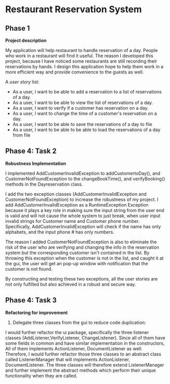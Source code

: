 # Restaurant Reservation System

## Phase 1 

**Project description**

My application will help restaurant to handle reservation of a day. People who work in a restaurant will find it useful.
The reason I developed this project, because I have noticed
some restaurants are still recording their reservations by hands. I design this application hope to help them work 
in a more efficient way and provide convenience to the guests as well.

A *user story* list:
- As a user, I want to be able to add a reservation to a list of reservations of a day.
- As a user, I want to be able to view the list of reservations of a day.
- As a user, I want to verify if a customer has reservation on a day.
- As a user, I want to change the time of a customer's reservation on a day.
- As a user, I want to be able to save the reservations of a day to file
- As a user, I want to be able to be able to load the reservations of a day from file 

## Phase 4: Task 2
**Robustness Implementation**

I implemented AddCustomerInvalidException to addCustomertoDay(), and CustomerNotFoundException to the 
changeBookTime(), and verifyBooking() methods in the Dayreservation class.

I add the two exception classes (AddCustomerInvalidException and CustomerNotFoundException) to increase the
robustness of my project. I add AddCustomerInvalidException as a RuntimeException Exception 
because it plays a key role in making sure the input string from the user end is valid and will not cause the 
whole system to just break, when user input invalid strings for Customer name and Customer phone number. Specifically,
AddCustomerInvalidException will check if the name has only alphabets, and the input phone # has only numbers.

The reason I added CustomerNotFoundException is also to eliminate the risk of the user who are verifying and changing
the info in the reservation system but the corresponding customer isn't contained in the list. By throwing this
exception when the customer is not in the list, and caught it at the gui, the user will get an pop-up window with
notification that the customer is not found.

By constructing and testing these two exceptions, all the user stories are
not only fulfilled but also achieved in a robust and secure way.

## Phase 4: Task 3
**Refactoring for improvement**

1. Delegate three classes from the gui to reduce code duplication: 

I would further refactor the ui package, specifically the three listener classes (AddListener,VerifyListener, 
 ChangeListener). Since all of them have some fields in common and have similar implementation in the constructors, 
 All of them implements ActionListener, DocumentListener as well. Therefore, I would further refactor those 
 three classes to an abstract class called ListenerManager that will implements ActionListener, DocumentListener. 
 The three classes will therefore extend ListenerManager and further implement the abstract methods which 
 perform their unique functionality when they are called.
 
 
